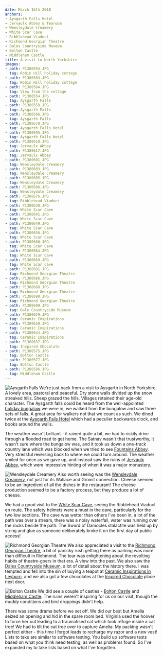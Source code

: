 ```yaml
---
date: March 16th 2018
anchors:
- Aysgarth Falls Hotel
- Jervaulx Abbey & Tearoom
- Wensleydale Creamery
- White Scar Cave
- Ribblehead Viaduct
- Richmond Georgian Theatre
- Dales Countryside Museum
- Bolton Castle
- Middleham Castle
title: A visit to North Yorkshire
images:
- path: P1380594.JPG
  tag: Robin Hill holiday cottage
- path: P1380583.JPG
  tag: Robin Hill holiday cottage
- path: P1380584.JPG
  tag: View from the cottage
- path: P1380554.JPG
  tag: Aysgarth Falls
- path: P1380559.JPG
  tag: Aysgarth Falls
- path: P1380566.JPG
  tag: Aysgarth Falls
- path: P1380678.JPG
  tag: Aysgarth Falls Hotel
- path: P1380695.JPG
  tag: Aysgarth Falls Hotel
- path: P1380610.JPG
  tag: Jervaulx Abbey
- path: P1380617.JPG
  tag: Jervaulx Abbey
- path: P1380601.JPG
  tag: Wensleydale Creamery
- path: P1380603.JPG
  tag: Wensleydale Creamery
- path: P1380605.JPG
  tag: Wensleydale Creamery
- path: P1380606.JPG
  tag: Wensleydale Creamery
- path: P1380676.JPG
  tag: Ribblehead Viaduct
- path: P1380638.JPG
  tag: White Scar Cave
- path: P1380641.JPG
  tag: White Scar Cave
- path: P1380649.JPG
  tag: White Scar Cave
- path: P1380656.JPG
  tag: White Scar Cave
- path: P1380660.JPG
  tag: White Scar Cave
- path: P1380664.JPG
  tag: White Scar Cave
- path: P1380669.JPG
  tag: White Scar Cave
- path: P1380681.JPG
  tag: Richmond Georgian Theatre
- path: P1380686.JPG
  tag: Richmond Georgian Theatre
- path: P1380688.JPG
  tag: Richmond Georgian Theatre
- path: P1380690.JPG
  tag: Richmond Georgian Theatre
- path: P1380609.JPG
  tag: Dale Countryside Museum
- path: P1380629.JPG
  tag: Ceramic Inspirations
- path: P1380630.JPG
  tag: Ceramic Inspirations
- path: P1380634.JPG
  tag: Ceramic Inspirations
- path: P1380637.JPG
  tag: Inspired Chocolate
- path: P1380575.JPG
  tag: Bolton Castle
- path: P1380577.JPG
  tag: Bolton Castle
- path: P1380586.JPG
  tag: Middleham Castle
---
```

![Aysgarth Falls](P1380554.JPG)
We're just back from a visit to Aysgarth in North Yorkshire. A lovely
area, pastoral and peaceful. Dry stone walls divided up the snow streaked hills.
Sheep grazed the hills. Villages retained their age-old character. The Aysgarth
falls could be heard from the well-appointed [holiday bungalow](http://www.yorkshire-cottages.info/yorkshire-dales/wensleydale-area/robin-hill-uk2079?range=0) we were in,
we walked from the bungalow and saw three sets of falls. A great area for
walkers not that we count as such. We dined twice at the [Aysgarth Falls Hotel](https://www.aysgarthfallshotel.com/)
which had a peculier backwards clock, and books around the walls.

The weather wasn't brilliant - it rained quite a bit, we had to riskily drive
through a flooded road to get home. The Satnav wasn't that trustworthy, it
wasn't sure where the bungalow was, and
it took us down a one-track country lane which was blocked when we tried to
see [Fountains Abbey](https://www.nationaltrust.org.uk/fountains-abbey-and-studley-royal-water-garden). Very stressful reversing back to where we could turn
around. The weather smiled for once as we gave up, and instead saw the ruins of
[Jervaulx Abbey](https://www.jervaulxabbey.com/), which were impressive hinting of when it was a major
monastery.

![Wensleydale Creamery](P1380601.JPG)
Also worth seeing was the [Wensleydale Creamery](https://www.wensleydale.co.uk/), not just for its Wallace
and Gromit connection. Cheese seemed to be an ingredient of all the dishes in the
restaurant! The cheese production seemed to be a factory process, but they
produce a lot of cheese.

We had a good visit to the [White Scar Cave](https://whitescarcave.co.uk/), seeing the Ribblehead Viaduct
en route. The safety helmets were a must in the cave, particularly for the
two low sections. The cave was wetter than others I've been in, a lot of the
path was over a stream, there was a noisy waterfall, water was running over
the rocks beside the path. The Sword of Damocles stalactite was held up
by string and glue as someone deliberately broke it on the first day of
public access!

![Richmond Georgian Theatre](P1380681.JPG)
We also appreciated a visit to the [Richmond Georgian Theatre](http://www.georgiantheatreroyal.co.uk/), a bit of
panicky rush getting there as parking was more than difficult in Richmond.
The tour was enlightening about the revolting habits of theatre-goers in
that era. A view into the past. We also saw the [Dales Countryside Museum](https://www.dalescountrysidemuseum.org.uk/),
a lot of detail about the history there. I was tempted and fell into the
sin of buying a teapot at [Ceramic Inspirations in Leyburn](http://www.ceramicinspirations.co.uk/), and we also got
a few chocolates at the [Inspired Chocolate](https://www.inspiredchocolate.co.uk/) place next door.

![Bolton Castle](P1380575.JPG)
We did see a couple of castles - [Bolton Castle](https://www.boltoncastle.co.uk/) and [Middleham Castle](https://www.english-heritage.org.uk/visit/places/middleham-castle/).
The ruins weren't inspiring for us on our visit, though the
muddy conditions and bird droppings didn't help.

There was some drama before we set off. We did our best but Amelia seized
an opening and hid in the spare room bed. Virginia used the hoover to force
her out leading to a traumatised cat which took refuge inside a cat tree!
We had to tilt the cat tree over to capture Amelia.
My packing wasn't perfect either - this time I forgot leads to recharge my razor
and a new vest! Lists to take are similar to software testing. You build
up software tests based on what you think need testing, as well as
problems found. So I've expanded my to take lists based on what I've forgotten.
